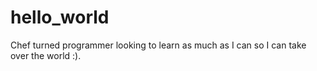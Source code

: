 # hello_world
 Chef turned programmer looking to learn as much as I can so I can take over the world :).
